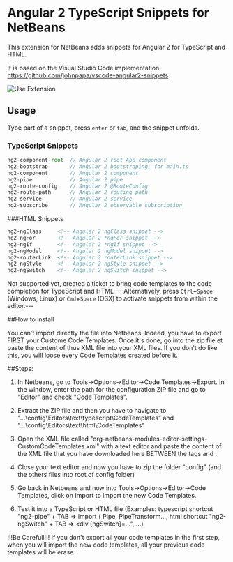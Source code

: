 # Angular 2 TypeScript Snippets for NetBeans
This extension for NetBeans adds snippets for Angular 2 for TypeScript and HTML.

It is based on the Visual Studio Code implementation: https://github.com/johnpapa/vscode-angular2-snippets

![Use Extension](images/use-extension.gif)

## Usage
Type part of a snippet, press `enter` or `tab`, and the snippet unfolds.

### TypeScript Snippets
```typescript
ng2-component-root  // Angular 2 root App component
ng2-bootstrap       // Angular 2 bootstraping, for main.ts
ng2-component       // Angular 2 component
ng2-pipe            // Angular 2 pipe
ng2-route-config    // Angular 2 @RouteConfig
ng2-route-path      // Angular 2 routing path
ng2-service         // Angular 2 service
ng2-subscribe       // Angular 2 observable subscription
```

###HTML Snippets
```html
ng2-ngClass     <!-- Angular 2 ngClass snippet -->
ng2-ngFor       <!-- Angular 2 *ngFor snippet -->
ng2-ngIf        <!-- Angular 2 *ngIf snippet -->
ng2-ngModel     <!-- Angular 2 ngModel snippet -->
ng2-routerLink  <!-- Angular 2 routerLink snippet -->
ng2-ngStyle     <!-- Angular 2 ngStyle snippet -->
ng2-ngSwitch    <!-- Angular 2 ngSwitch snippet -->
```


Not supported yet, created a ticket to bring code templates to the code completion for TypeScript and HTML
---Alternatively, press `Ctrl`+`Space` (Windows, Linux) or `Cmd`+`Space` (OSX) to activate snippets from within the editor.---

##How to install

You can't import directly the file into Netbeans. Indeed, you have to export FIRST your Custome Code Templates. Once it's done, go into the zip file et paste the content of thus XML file into your XML files. If you don't do like this, you will loose every Code Templates created before it.

##Steps:
  1) In Netbeans, go to Tools->Options->Editor->Code Templates->Export. In the window, enter the path for the configuration ZIP file and go to "Editor" and check "Code Templates". 
  
  2) Extract the ZIP file and then you have to navigate to "...\config\Editors\text\typescript\CodeTemplates\" and "...\config\Editors\text\html\CodeTemplates\"
  
  3) Open the XML file called "org-netbeans-modules-editor-settings-CustomCodeTemplates.xml" with a text editor and paste the content of the XML file that you have downloaded here BETWEEN the tags <codetemplates> and </codetemplates>.
  
  4) Close your text editor and now you have to zip the folder "config" (and the others files into root of config folder)
  
  5) Go back in Netbeans and now into Tools->Options->Editor->Code Templates, click on Import to import the new Code Templates.
  
  6) Test it into a TypeScript or HTML file (Examples: typescript shortcut "ng2-pipe" + TAB => import { Pipe, PipeTransform..., html shortcut "ng2-ngSwitch" + TAB => <div [ngSwitch]=...", ...)
  
  !!!Be Carefull!!!
  If you don't export all your code templates in the first step, when you will import the new code templates, all your previous code templates will be erase.